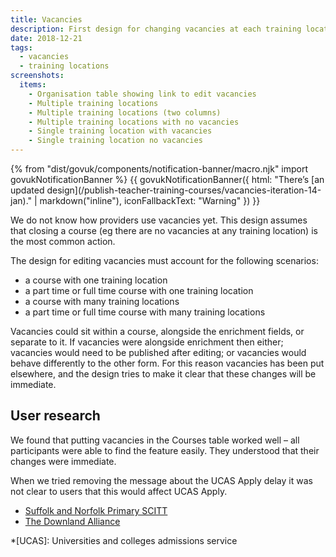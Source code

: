 ```yaml
---
title: Vacancies
description: First design for changing vacancies at each training location on a course
date: 2018-12-21
tags:
  - vacancies
  - training locations
screenshots:
  items:
    - Organisation table showing link to edit vacancies
    - Multiple training locations
    - Multiple training locations (two columns)
    - Multiple training locations with no vacancies
    - Single training location with vacancies
    - Single training location no vacancies
---
```


{% from "dist/govuk/components/notification-banner/macro.njk" import govukNotificationBanner %}
{{ govukNotificationBanner({
  html: "There’s [an updated design](/publish-teacher-training-courses/vacancies-iteration-14-jan\)." | markdown("inline"),
  iconFallbackText: "Warning"
}) }}

We do not know how providers use vacancies yet. This design assumes that closing a course (eg there are no vacancies at any training location) is the most common action.

The design for editing vacancies must account for the following scenarios:

- a course with one training location
- a part time or full time course with one training location
- a course with many training locations
- a part time or full time course with many training locations

Vacancies could sit within a course, alongside the enrichment fields, or separate to it. If vacancies were alongside enrichment then either; vacancies would need to be published after editing; or vacancies would behave differently to the other form. For this reason vacancies has been put elsewhere, and the design tries to make it clear that these changes will be immediate.

## User research

We found that putting vacancies in the Courses table worked well – all participants were able to find the feature easily. They understood that their changes were immediate.

When we tried removing the message about the UCAS Apply delay it was not clear to users that this would affect UCAS Apply.

- [Suffolk and Norfolk Primary SCITT](https://lookback.io/watch/ud8KczRqKKAexox28)
- [The Downland Alliance](https://lookback.io/watch/E8MxZYHrmy7E7q85w)

*[UCAS]: Universities and colleges admissions service
